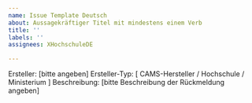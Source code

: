 ```yaml
---
name: Issue Template Deutsch
about: Aussagekräftiger Titel mit mindestens einem Verb
title: ''
labels: ''
assignees: XHochschuleDE

---
```


Ersteller: [bitte angeben]
Ersteller-Typ: [ CAMS-Hersteller / Hochschule / Ministerium ]
Beschreibung: [bitte Beschreibung der Rückmeldung angeben]
